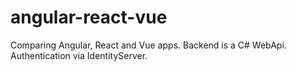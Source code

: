 # angular-react-vue
Comparing Angular, React and Vue apps. Backend is a C# WebApi. Authentication via IdentityServer.
